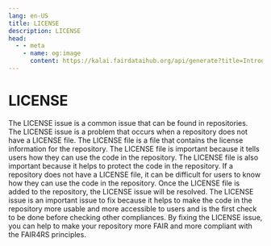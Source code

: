 ```yaml
---
lang: en-US
title: LICENSE
description: LICENSE
head:
  - - meta
    - name: og:image
      content: https://kalai.fairdataihub.org/api/generate?title=Introduction%20to%20the%20Codefair%20Portal&description=&app=codefair-docs&org=fairdataihub
---
```


# LICENSE

The LICENSE issue is a common issue that can be found in repositories. The LICENSE issue is a problem that occurs when a repository does not have a LICENSE file. The LICENSE file is a file that contains the license information for the repository. The LICENSE file is important because it tells users how they can use the code in the repository. The LICENSE file is also important because it helps to protect the code in the repository. If a repository does not have a LICENSE file, it can be difficult for users to know how they can use the code in the repository. Once the LICENSE file is added to the repository, the LICENSE issue will be resolved. The LICENSE issue is an important issue to fix because it helps to make the code in the repository more usable and more accessible to users and is the first check to be done before checking other compliances. By fixing the LICENSE issue, you can help to make your repository more FAIR and more compliant with the FAIR4RS principles.
